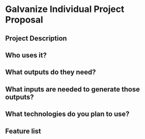 # Galvanize Individual Project Proposal

## Project Description


## Who uses it?


## What outputs do they need?


## What inputs are needed to generate those outputs?


## What technologies do you plan to use?


## Feature list


